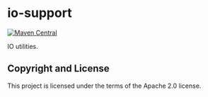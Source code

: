 # io-support

[![Maven Central](https://img.shields.io/maven-central/v/fun.mike/io-support-alpha.svg)](http://search.maven.org/#search%7Cgav%7C1%7Cg%3A%22fun.mike%22%20AND%20a%3A%22io-support-alpha%22)

IO utilities.

## Copyright and License

This project is licensed under the terms of the Apache 2.0 license.
